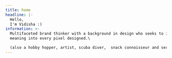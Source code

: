 ```yaml
---
title: home
headline: |-
  Hello,
  I'm Vidisha :)
information: >-
  Multifaceted brand thinker with a background in design who seeks to infuse
  meaning into every pixel designed.\

  (also a hobby hopper, artist, scuba diver,  snack connoisseur and serial-sunset-watcher)
---
```

